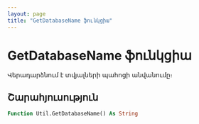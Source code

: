 ```yaml
---
layout: page
title: "GetDatabaseName ֆունկցիա"
---
```


# GetDatabaseName ֆունկցիա

Վերադարձնում է տվյալների պահոցի անվանումը։

## Շարահյուսություն

``` vb
Function Util.GetDatabaseName() As String
```
